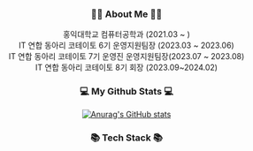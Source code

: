 <h3 align="center">👋🏼 About Me 👋🏼 </h3>
<div align="center">
홍익대학교 컴퓨터공학과 (2021.03 ~ )<br/> 
IT 연합 동아리 코테이토 6기 운영지원팀장 (2023.03 ~ 2023.06)<br/> 
IT 연합 동아리 코테이토 7기 운영진 운영지원팀장(2023.07 ~ 2023.08)<br/>  
IT 연합 동아리 코테이토 8기 회장 (2023.09~2024.02)<br/> 
</div>

<h3 align="center">💻 My Github Stats 💻 </h3>
<div align="center">

[![Anurag's GitHub stats](https://github-readme-stats.vercel.app/api?username=hyeinisfree&hide_title=true&show_icons=true&include_all_commits=true&disable_animations=true&theme=vue)](https://github.com/anuraghazra/github-readme-stats)
</div>

<h3 align="center">📚 Tech Stack 📚</h3>

<!--
**yunhacandy/yunhacandy** is a ✨ _special_ ✨ repository because its `README.md` (this file) appears on your GitHub profile.

Here are some ideas to get you started:

- 🔭 I’m currently working on ...
- 🌱 I’m currently learning ...
- 👯 I’m looking to collaborate on ...
- 🤔 I’m looking for help with ...
- 💬 Ask me about ...
- 📫 How to reach me: ...
- 😄 Pronouns: ...
- ⚡ Fun fact: ...
-->
